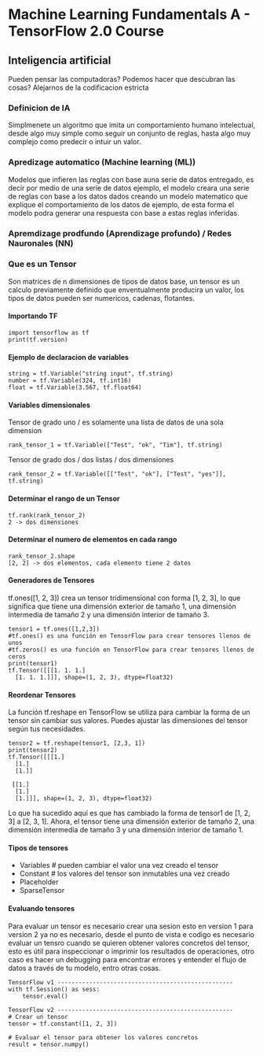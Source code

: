 # Machine Learning Fundamentals A - TensorFlow 2.0 Course

## Inteligencia artificial
Pueden pensar las computadoras?
Podemos hacer que descubran las cosas?
Alejarnos de la codificacion estricta

### Definicion de IA
Simplmenete un algoritmo que imita un comportamiento humano intelectual, desde algo muy simple como seguir un conjunto de reglas, hasta algo muy complejo como predecir o intuir un valor.

### Apredizage automatico (Machine learning (ML))
Modelos que infieren las reglas con base auna serie de datos entregado, es decir por medio de una serie de datos ejemplo, el modelo creara una serie de reglas con base a los datos dados creando un modelo matematico que explique el comportamiento de los datos de ejemplo, de esta forma el modelo podra generar una respuesta con base a estas reglas inferidas. 

### Apremdizage prodfundo (Aprendizage profundo) / Redes Nauronales (NN)

### Que es un Tensor
Son matrices de n dimensiones de tipos de datos base, un tensor es un calculo previamente definido que enventualmente producira un valor, los tipos de datos pueden ser numericos, cadenas, flotantes.

#### Importando TF
```
import tensorflow as tf
print(tf.version)
```

#### Ejemplo de declaracion de variables
```
string = tf.Variable("string input", tf.string)
number = tf.Variable(324, tf.int16)
float = tf.Variable(3.567, tf.float64)
```


#### Variables dimensionales
Tensor de grado uno / es solamente una lista de datos de una sola dimension
```
rank_tensor_1 = tf.Variable(["Test", "ok", "Tim"], tf.string)
```
Tensor de grado dos / dos listas /  dos dimensiones
```
rank_tensor_2 = tf.Variable([["Test", "ok"], ["Test", "yes"]], tf.string)
```
#### Determinar el rango de un Tensor
```
tf.rank(rank_tensor_2)
2 -> dos dimensiones 
```
#### Determinar el numero de elementos en cada rango
```
rank_tensor_2.shape
[2, 2] -> dos elementos, cada elemento tiene 2 datos
```
#### Generadores de Tensores
tf.ones([1, 2, 3]) crea un tensor tridimensional con forma [1, 2, 3], lo que significa que tiene una dimensión exterior de tamaño 1, una dimensión intermedia de tamaño 2 y una dimensión interior de tamaño 3. 
```
tensor1 = tf.ones([1,2,3]) 
#tf.ones() es una función en TensorFlow para crear tensores llenos de unos
#tf.zeros() es una función en TensorFlow para crear tensores llenos de ceros
print(tensor1)
tf.Tensor([[[1. 1. 1.]
  [1. 1. 1.]]], shape=(1, 2, 3), dtype=float32)
```

#### Reordenar Tensores
La función tf.reshape en TensorFlow se utiliza para cambiar la forma de un tensor sin cambiar sus valores. Puedes ajustar las dimensiones del tensor según tus necesidades.

```
tensor2 = tf.reshape(tensor1, [2,3, 1])
print(tensor2)
tf.Tensor([[[1.]
  [1.]
  [1.]]

 [[1.]
  [1.]
  [1.]]], shape=(1, 2, 3), dtype=float32)
```
Lo que ha sucedido aquí es que has cambiado la forma de tensor1 de [1, 2, 3] a [2, 3, 1]. Ahora, el tensor tiene una dimensión exterior de tamaño 2, una dimensión intermedia de tamaño 3 y una dimensión interior de tamaño 1. 
#### Tipos de tensores
* Variables # pueden cambiar el valor una vez creado el tensor
* Constant  # los valores del tensor son inmutables una vez creado
* Placeholder
* SparseTensor

#### Evaluando tensores
Para evaluar un tensor es necesario crear una sesion esto en version 1 para version 2 ya no es necesario, desde el punto de vista e codigo es necesario evaluar un tensro cuando se quieren obtener valores concretos del tensor, esto es útil para inspeccionar o imprimir los resultados de operaciones, otro caso es hacer un debugging para encontrar errores y entender el flujo de datos a través de tu modelo, entro otras cosas.
```
TensorFlow v1 --------------------------------------------------
with tf.Session() as sess:
    tensor.eval()

TensorFlow v2 --------------------------------------------------
# Crear un tensor
tensor = tf.constant([1, 2, 3])

# Evaluar el tensor para obtener los valores concretos
result = tensor.numpy()
```
